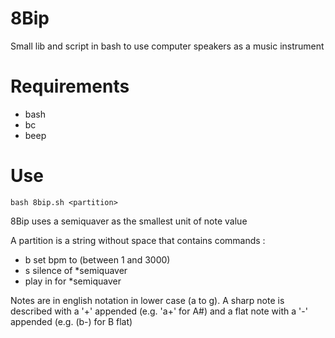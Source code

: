 8Bip
=========

Small lib and script in bash to use computer speakers as a music instrument

# Requirements
 * bash
 * bc
 * beep

# Use
`bash 8bip.sh <partition>`

8Bip uses a semiquaver as the smallest unit of note value

A partition is a string without space that contains commands : 
 * b<number>    set bpm to <number> (between 1 and 3000)
 * s<number>    silence of <number>*semiquaver
 * <note><octave><number>   play <note> in <octave> for <number>*semiquaver

Notes are in english notation in lower case (a to g). A sharp note is described with a '+' appended (e.g. 'a+' for A#) and a flat note with a '-' appended (e.g. (b-) for B flat)

